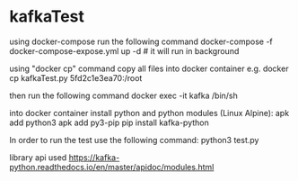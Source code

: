 # kafkaTest
using docker-compose run the following command
docker-compose -f docker-compose-expose.yml up -d # it will run in background

using "docker cp" command copy all files into docker container e.g.
docker cp kafkaTest.py 5fd2c1e3ea70:/root

then run the following command
docker exec -it kafka /bin/sh 

into docker container install python and python modules (Linux Alpine):
apk add python3
apk add py3-pip
pip install kafka-python

In order to run the test use the following command:
python3 test.py

library api used
https://kafka-python.readthedocs.io/en/master/apidoc/modules.html
